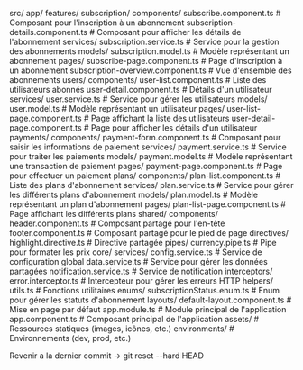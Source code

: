src/
  app/
    features/
      subscription/
        components/
          subscribe.component.ts      # Composant pour l'inscription à un abonnement
          subscription-details.component.ts  # Composant pour afficher les détails de l'abonnement
        services/
          subscription.service.ts    # Service pour la gestion des abonnements
        models/
          subscription.model.ts      # Modèle représentant un abonnement
        pages/
          subscribe-page.component.ts  # Page d'inscription à un abonnement
          subscription-overview.component.ts # Vue d'ensemble des abonnements
      users/
        components/
          user-list.component.ts     # Liste des utilisateurs abonnés
          user-detail.component.ts   # Détails d'un utilisateur
        services/
          user.service.ts            # Service pour gérer les utilisateurs
        models/
          user.model.ts              # Modèle représentant un utilisateur
        pages/
          user-list-page.component.ts # Page affichant la liste des utilisateurs
          user-detail-page.component.ts # Page pour afficher les détails d'un utilisateur
      payments/
        components/
          payment-form.component.ts  # Composant pour saisir les informations de paiement
        services/
          payment.service.ts        # Service pour traiter les paiements
        models/
          payment.model.ts          # Modèle représentant une transaction de paiement
        pages/
          payment-page.component.ts # Page pour effectuer un paiement
      plans/
        components/
          plan-list.component.ts    # Liste des plans d'abonnement
        services/
          plan.service.ts           # Service pour gérer les différents plans d'abonnement
        models/
          plan.model.ts             # Modèle représentant un plan d'abonnement
        pages/
          plan-list-page.component.ts # Page affichant les différents plans
    shared/
      components/
        header.component.ts         # Composant partagé pour l'en-tête
        footer.component.ts         # Composant partagé pour le pied de page
      directives/
        highlight.directive.ts      # Directive partagée
      pipes/
        currency.pipe.ts            # Pipe pour formater les prix
    core/
      services/
        config.service.ts           # Service de configuration global
        data.service.ts             # Service pour gérer les données partagées
        notification.service.ts     # Service de notification
      interceptors/
        error.interceptor.ts        # Intercepteur pour gérer les erreurs HTTP
      helpers/
        utils.ts                    # Fonctions utilitaires
      enums/
        subscriptionStatus.enum.ts  # Enum pour gérer les statuts d'abonnement
    layouts/
      default-layout.component.ts   # Mise en page par défaut
    app.module.ts                    # Module principal de l'application
    app.component.ts                 # Composant principal de l'application
  assets/                             # Ressources statiques (images, icônes, etc.)
  environments/                       # Environnements (dev, prod, etc.)

  Revenir a la dernier commit
  -> git reset --hard HEAD